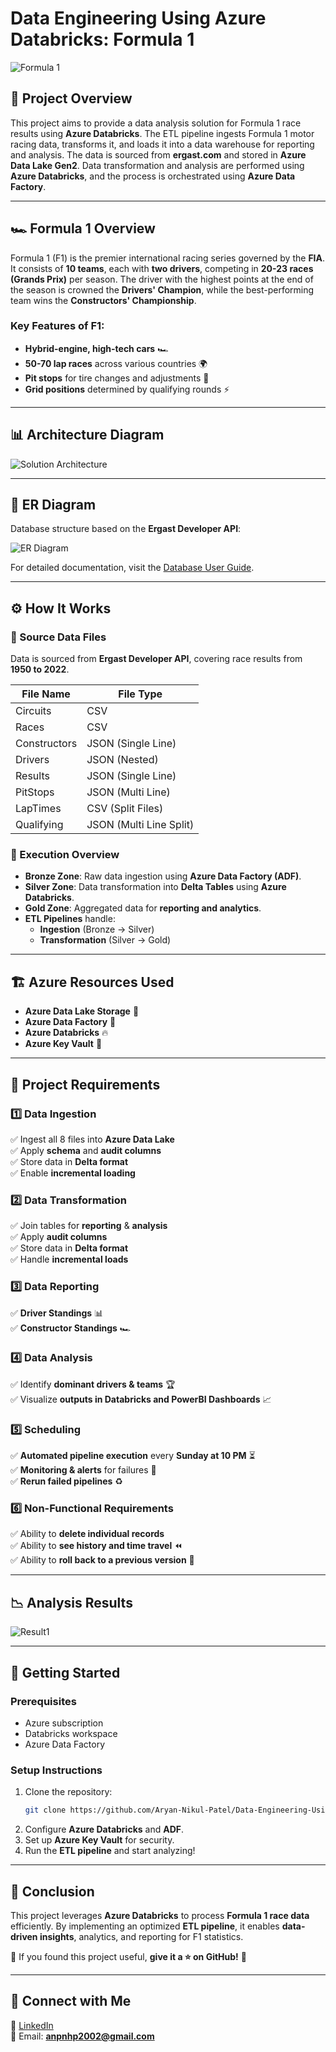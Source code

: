 # Data Engineering Using Azure Databricks: Formula 1

![Formula 1](https://images2.alphacoders.com/121/thumb-1920-1214054.png)

## 🚀 Project Overview
This project aims to provide a data analysis solution for Formula 1 race results using **Azure Databricks**. The ETL pipeline ingests Formula 1 motor racing data, transforms it, and loads it into a data warehouse for reporting and analysis. The data is sourced from **ergast.com** and stored in **Azure Data Lake Gen2**. Data transformation and analysis are performed using **Azure Databricks**, and the process is orchestrated using **Azure Data Factory**.

---

## 🏎️ Formula 1 Overview
Formula 1 (F1) is the premier international racing series governed by the **FIA**. It consists of **10 teams**, each with **two drivers**, competing in **20-23 races (Grands Prix)** per season. The driver with the highest points at the end of the season is crowned the **Drivers' Champion**, while the best-performing team wins the **Constructors' Championship**.

### Key Features of F1:
- **Hybrid-engine, high-tech cars** 🏎️
- **50-70 lap races** across various countries 🌍
- **Pit stops** for tire changes and adjustments 🔧
- **Grid positions** determined by qualifying rounds ⚡

---

## 📊 Architecture Diagram
![Solution Architecture](https://github.com/Aryan-Nikul-Patel/Data-Engineering-Using-Azure-Databricks-Formula-1/blob/main/resource/ETL_Architecture.png)

---

## 📜 ER Diagram
Database structure based on the **Ergast Developer API**:

![ER Diagram](https://github.com/Aryan-Nikul-Patel/Data-Engineering-Using-Azure-Databricks-Formula-1/blob/main/resource/formula1_db_data_model.png)

For detailed documentation, visit the [Database User Guide](http://ergast.com/docs/f1db_user_guide.txt).

---

## ⚙️ How It Works
### 📂 Source Data Files
Data is sourced from **Ergast Developer API**, covering race results from **1950 to 2022**.

| File Name   | File Type               |
|------------|-------------------------|
| Circuits   | CSV                     |
| Races      | CSV                     |
| Constructors | JSON (Single Line)     |
| Drivers    | JSON (Nested)           |
| Results    | JSON (Single Line)      |
| PitStops   | JSON (Multi Line)       |
| LapTimes   | CSV (Split Files)       |
| Qualifying | JSON (Multi Line Split) |

### 🔄 Execution Overview
- **Bronze Zone**: Raw data ingestion using **Azure Data Factory (ADF)**.
- **Silver Zone**: Data transformation into **Delta Tables** using **Azure Databricks**.
- **Gold Zone**: Aggregated data for **reporting and analytics**.
- **ETL Pipelines** handle:
  - **Ingestion** (Bronze → Silver)
  - **Transformation** (Silver → Gold)

---

## 🏗️ Azure Resources Used
- **Azure Data Lake Storage** 📁
- **Azure Data Factory** 🔄
- **Azure Databricks** 🔥
- **Azure Key Vault** 🔑

---

## 📌 Project Requirements
### 1️⃣ Data Ingestion
✅ Ingest all 8 files into **Azure Data Lake**  
✅ Apply **schema** and **audit columns**  
✅ Store data in **Delta format**  
✅ Enable **incremental loading**  

### 2️⃣ Data Transformation
✅ Join tables for **reporting** & **analysis**  
✅ Apply **audit columns**  
✅ Store data in **Delta format**  
✅ Handle **incremental loads**  

### 3️⃣ Data Reporting
✅ **Driver Standings** 📊  
✅ **Constructor Standings** 🏎️  

### 4️⃣ Data Analysis
✅ Identify **dominant drivers & teams** 🏆  
✅ Visualize **outputs in Databricks and PowerBI Dashboards** 📈  

### 5️⃣ Scheduling
✅ **Automated pipeline execution** every **Sunday at 10 PM** ⏳  
✅ **Monitoring & alerts** for failures 🔔  
✅ **Rerun failed pipelines** ♻️  

### 6️⃣ Non-Functional Requirements
✅ Ability to **delete individual records**  
✅ Ability to **see history and time travel** ⏪  
✅ Ability to **roll back to a previous version** 🔄  

---

## 📉 Analysis Results
![Result1](https://github.com/Aryan-Nikul-Patel/Data-Engineering-Using-Azure-Databricks-Formula-1/blob/main/PowerBI/F1_Dashboard.png)

---

## 📌 Getting Started
### Prerequisites
- Azure subscription  
- Databricks workspace  
- Azure Data Factory  

### Setup Instructions
1. Clone the repository:
   ```bash
   git clone https://github.com/Aryan-Nikul-Patel/Data-Engineering-Using-Azure-Databricks-Formula-1.git
   ```
2. Configure **Azure Databricks** and **ADF**.
3. Set up **Azure Key Vault** for security.
4. Run the **ETL pipeline** and start analyzing!

---

## 📜 Conclusion
This project leverages **Azure Databricks** to process **Formula 1 race data** efficiently. By implementing an optimized **ETL pipeline**, it enables **data-driven insights**, analytics, and reporting for F1 statistics.

🚀 If you found this project useful, **give it a ⭐ on GitHub!** 🎉

---

## 🤝 Connect with Me
🔗 [LinkedIn](https://www.linkedin.com/in/aryan-nikul-patel/)  
📧 Email: **anpnhp2002@gmail.com**